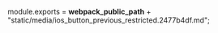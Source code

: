 module.exports = __webpack_public_path__ + "static/media/ios_button_previous_restricted.2477b4df.md";
